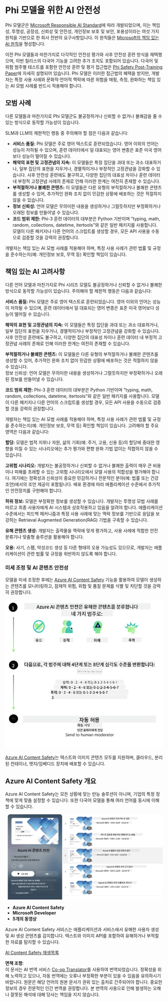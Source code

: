 <!--
CO_OP_TRANSLATOR_METADATA:
{
  "original_hash": "c8273672cc57df2be675407a1383aaf0",
  "translation_date": "2025-07-16T17:44:39+00:00",
  "source_file": "md/01.Introduction/01/01.AISafety.md",
  "language_code": "ko"
}
-->
# Phi 모델을 위한 AI 안전성  
Phi 모델군은 [Microsoft Responsible AI Standard](https://query.prod.cms.rt.microsoft.com/cms/api/am/binary/RE5cmFl)에 따라 개발되었으며, 이는 책임성, 투명성, 공정성, 신뢰성 및 안전성, 개인정보 보호 및 보안, 포용성이라는 여섯 가지 원칙을 기반으로 한 회사 전반의 요구사항입니다. 이 원칙들은 [Microsoft의 책임 있는 AI 원칙](https://www.microsoft.com/ai/responsible-ai)을 형성합니다.

이전 Phi 모델들과 마찬가지로 다각적인 안전성 평가와 사후 안전성 훈련 방식을 채택했으며, 이번 릴리스의 다국어 기능을 고려한 추가 조치도 포함되어 있습니다. 다국어 및 위험 범주별 테스트를 포함한 안전성 훈련 및 평가 접근법은 [Phi Safety Post-Training Paper](https://arxiv.org/abs/2407.13833)에 자세히 설명되어 있습니다. Phi 모델은 이러한 접근법의 혜택을 받지만, 개발자는 특정 사용 사례와 문화적·언어적 맥락에 따른 위험을 매핑, 측정, 완화하는 책임 있는 AI 모범 사례를 반드시 적용해야 합니다.

## 모범 사례  

다른 모델들과 마찬가지로 Phi 모델군도 불공정하거나 신뢰할 수 없거나 불쾌감을 줄 수 있는 방식으로 동작할 가능성이 있습니다.

SLM과 LLM의 제한적인 행동 중 주의해야 할 점은 다음과 같습니다:

- **서비스 품질:** Phi 모델은 주로 영어 텍스트로 훈련되었습니다. 영어 이외의 언어는 성능이 저하될 수 있으며, 훈련 데이터에서 덜 대표되는 영어 변종은 표준 미국 영어보다 성능이 떨어질 수 있습니다.  
- **해악의 표현 및 고정관념의 지속:** 이 모델들은 특정 집단을 과대 또는 과소 대표하거나, 일부 집단의 표현을 지우거나, 경멸적이거나 부정적인 고정관념을 강화할 수 있습니다. 사후 안전성 훈련에도 불구하고, 다양한 집단의 대표성 차이나 훈련 데이터 내 부정적 고정관념 사례의 존재로 인해 이러한 한계는 여전히 존재할 수 있습니다.  
- **부적절하거나 불쾌한 콘텐츠:** 이 모델들은 다른 유형의 부적절하거나 불쾌한 콘텐츠를 생성할 수 있어, 추가적인 완화 조치 없이 민감한 상황에 배포하는 것은 적절하지 않을 수 있습니다.  
- **정보 신뢰성:** 언어 모델은 무의미한 내용을 생성하거나 그럴듯하지만 부정확하거나 오래된 정보를 만들어낼 수 있습니다.  
- **코드 범위 제한:** Phi-3 훈련 데이터의 대부분은 Python 기반이며 "typing, math, random, collections, datetime, itertools"와 같은 일반 패키지를 사용합니다. 모델이 다른 패키지나 다른 언어의 스크립트를 생성할 경우, 모든 API 사용을 수동으로 검증할 것을 강력히 권장합니다.

개발자는 책임 있는 AI 모범 사례를 적용해야 하며, 특정 사용 사례가 관련 법률 및 규정을 준수하는지(예: 개인정보 보호, 무역 등) 확인할 책임이 있습니다.

## 책임 있는 AI 고려사항  

다른 언어 모델과 마찬가지로 Phi 시리즈 모델도 불공정하거나 신뢰할 수 없거나 불쾌한 방식으로 동작할 가능성이 있습니다. 주의해야 할 제한적 행동은 다음과 같습니다:

**서비스 품질:** Phi 모델은 주로 영어 텍스트로 훈련되었습니다. 영어 이외의 언어는 성능이 저하될 수 있으며, 훈련 데이터에서 덜 대표되는 영어 변종은 표준 미국 영어보다 성능이 떨어질 수 있습니다.

**해악의 표현 및 고정관념의 지속:** 이 모델들은 특정 집단을 과대 또는 과소 대표하거나, 일부 집단의 표현을 지우거나, 경멸적이거나 부정적인 고정관념을 강화할 수 있습니다. 사후 안전성 훈련에도 불구하고, 다양한 집단의 대표성 차이나 훈련 데이터 내 부정적 고정관념 사례의 존재로 인해 이러한 한계는 여전히 존재할 수 있습니다.

**부적절하거나 불쾌한 콘텐츠:** 이 모델들은 다른 유형의 부적절하거나 불쾌한 콘텐츠를 생성할 수 있어, 추가적인 완화 조치 없이 민감한 상황에 배포하는 것은 적절하지 않을 수 있습니다.  
정보 신뢰성: 언어 모델은 무의미한 내용을 생성하거나 그럴듯하지만 부정확하거나 오래된 정보를 만들어낼 수 있습니다.

**코드 범위 제한:** Phi-3 훈련 데이터의 대부분은 Python 기반이며 "typing, math, random, collections, datetime, itertools"와 같은 일반 패키지를 사용합니다. 모델이 다른 패키지나 다른 언어의 스크립트를 생성할 경우, 모든 API 사용을 수동으로 검증할 것을 강력히 권장합니다.

개발자는 책임 있는 AI 모범 사례를 적용해야 하며, 특정 사용 사례가 관련 법률 및 규정을 준수하는지(예: 개인정보 보호, 무역 등) 확인할 책임이 있습니다. 고려해야 할 주요 영역은 다음과 같습니다:

**할당:** 모델은 법적 지위나 자원, 삶의 기회(예: 주거, 고용, 신용 등)의 할당에 중대한 영향을 미칠 수 있는 시나리오에는 추가 평가와 편향 완화 기법 없이는 적합하지 않을 수 있습니다.

**고위험 시나리오:** 개발자는 불공정하거나 신뢰할 수 없거나 불쾌한 출력이 매우 큰 비용이나 피해를 초래할 수 있는 고위험 시나리오에서 모델 사용의 적합성을 평가해야 합니다. 여기에는 정확성과 신뢰성이 중요한 민감하거나 전문적인 분야(예: 법률 또는 건강 조언)에서의 조언 제공이 포함됩니다. 배포 환경에 따라 애플리케이션 수준에서 추가적인 안전장치를 구현해야 합니다.

**허위 정보:** 모델은 부정확한 정보를 생성할 수 있습니다. 개발자는 투명성 모범 사례를 따르고 최종 사용자에게 AI 시스템과 상호작용하고 있음을 알려야 합니다. 애플리케이션 수준에서는 피드백 메커니즘과 특정 사용 사례에 맞는 맥락 정보를 기반으로 응답을 보강하는 Retrieval Augmented Generation(RAG) 기법을 구축할 수 있습니다.

**유해 콘텐츠 생성:** 개발자는 출력물을 맥락에 맞게 평가하고, 사용 사례에 적합한 안전 분류기나 맞춤형 솔루션을 활용해야 합니다.

**오용:** 사기, 스팸, 악성코드 생성 등 다른 형태의 오용 가능성도 있으므로, 개발자는 애플리케이션이 관련 법률 및 규정을 위반하지 않도록 해야 합니다.

### 미세 조정 및 AI 콘텐츠 안전성  

모델을 미세 조정한 후에는 [Azure AI Content Safety](https://learn.microsoft.com/azure/ai-services/content-safety/overview) 기능을 활용하여 모델이 생성하는 콘텐츠를 모니터링하고, 잠재적 위험, 위협 및 품질 문제를 식별 및 차단할 것을 강력히 권장합니다.

![Phi3AISafety](../../../../../translated_images/01.phi3aisafety.c0d7fc42f5a5c40507c5e8be556615b8377a63b8764865d057d4faac3757a478.ko.png)

[Azure AI Content Safety](https://learn.microsoft.com/azure/ai-services/content-safety/overview)는 텍스트와 이미지 콘텐츠 모두를 지원하며, 클라우드, 분리된 컨테이너, 엣지/임베디드 장치에 배포할 수 있습니다.

## Azure AI Content Safety 개요  

Azure AI Content Safety는 모든 상황에 맞는 만능 솔루션이 아니며, 기업의 특정 정책에 맞게 맞춤 설정할 수 있습니다. 또한 다국어 모델을 통해 여러 언어를 동시에 이해할 수 있습니다.

![AIContentSafety](../../../../../translated_images/01.AIcontentsafety.a288819b8ce8da1a56cf708aff010a541799d002ae7ae84bb819b19ab8950591.ko.png)

- **Azure AI Content Safety**  
- **Microsoft Developer**  
- **5개의 동영상**

Azure AI Content Safety 서비스는 애플리케이션과 서비스에서 유해한 사용자 생성 및 AI 생성 콘텐츠를 감지합니다. 텍스트와 이미지 API를 포함하여 유해하거나 부적절한 자료를 탐지할 수 있습니다.

[AI Content Safety 재생목록](https://www.youtube.com/playlist?list=PLlrxD0HtieHjaQ9bJjyp1T7FeCbmVcPkQ)

**면책 조항**:  
이 문서는 AI 번역 서비스 [Co-op Translator](https://github.com/Azure/co-op-translator)를 사용하여 번역되었습니다. 정확성을 위해 노력하고 있으나, 자동 번역에는 오류나 부정확한 부분이 있을 수 있음을 유의하시기 바랍니다. 원문은 해당 언어의 원본 문서가 권위 있는 출처로 간주되어야 합니다. 중요한 정보의 경우 전문적인 인간 번역을 권장합니다. 본 번역의 사용으로 인해 발생하는 오해나 잘못된 해석에 대해 당사는 책임을 지지 않습니다.